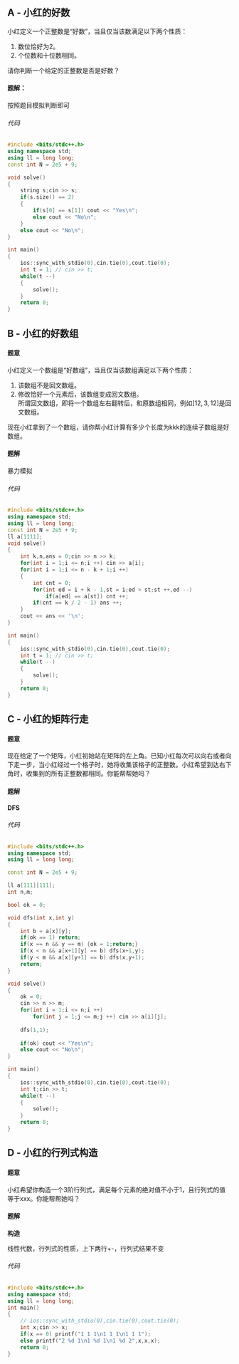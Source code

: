 ## A - 小红的好数

小红定义一个正整数是“好数”，当且仅当该数满足以下两个性质：  
1. 数位恰好为2。  
2. 个位数和十位数相同。

请你判断一个给定的正整数是否是好数？

#### 题解：
按照题目模拟判断即可

###### 代码
```c++
#include <bits/stdc++.h>
using namespace std;
using ll = long long;
const int N = 2e5 + 9;

void solve()
{
	string s;cin >> s;
    if(s.size() == 2)
    {
        if(s[0] == s[1]) cout << "Yes\n";
        else cout << "No\n";
    }
    else cout << "No\n";
}

int main()
{
    ios::sync_with_stdio(0),cin.tie(0),cout.tie(0);
	int t = 1; // cin >> t;
	while(t --)
	{
		solve();
	}
	return 0;
}
```

## B - 小红的好数组

#### 题意

小红定义一个数组是“好数组”，当且仅当该数组满足以下两个性质：  
1. 该数组不是回文数组。  
2. 修改恰好一个元素后，该数组变成回文数组。  
所谓回文数组，即将一个数组左右翻转后，和原数组相同，例如$[12,3,12]$是回文数组。  
  
现在小红拿到了一个数组，请你帮小红计算有多少个长度为kkk的连续子数组是好数组。

#### 题解

暴力模拟
###### 代码
```c++
#include <bits/stdc++.h>
using namespace std;
using ll = long long;
const int N = 2e5 + 9;
ll a[1111];
void solve()
{
	int k,n,ans = 0;cin >> n >> k;
    for(int i = 1;i <= n;i ++) cin >> a[i];
    for(int i = 1;i <= n - k + 1;i ++)
    {
        int cnt = 0;
        for(int ed = i + k - 1,st = i;ed > st;st ++,ed --)
            if(a[ed] == a[st]) cnt ++;
        if(cnt == k / 2 - 1) ans ++;
    }
    cout << ans << '\n';
}

int main()
{
    ios::sync_with_stdio(0),cin.tie(0),cout.tie(0);
	int t = 1; // cin >> t;
	while(t --)
	{
		solve();
	}
	return 0;
}
```

## C - 小红的矩阵行走

#### 题意

现在给定了一个矩阵，小红初始站在矩阵的左上角。已知小红每次可以向右或者向下走一步，当小红经过一个格子时，她将收集该格子的正整数。小红希望到达右下角时，收集到的所有正整数都相同。你能帮帮她吗？

#### 题解

**DFS**

###### 代码

```c++
#include <bits/stdc++.h>
using namespace std;
using ll = long long;

const int N = 2e5 + 9;

ll a[111][111];
int n,m;

bool ok = 0;

void dfs(int x,int y)
{
    int b = a[x][y];
    if(ok == 1) return;
    if(x == n && y == m) {ok = 1;return;}
    if(x < n && a[x+1][y] == b) dfs(x+1,y);
    if(y < m && a[x][y+1] == b) dfs(x,y+1);
    return;
}

void solve()
{
    ok = 0;
	cin >> n >> m;
    for(int i = 1;i <= n;i ++)
        for(int j = 1;j <= m;j ++) cin >> a[i][j];
    
    dfs(1,1);
    
    if(ok) cout << "Yes\n";
    else cout << "No\n";
}

int main()
{
    ios::sync_with_stdio(0),cin.tie(0),cout.tie(0);
	int t;cin >> t;
	while(t --)
	{
		solve();
	}
	return 0;
}
```

## D - 小红的行列式构造

#### 题意
  
小红希望你构造一个3阶行列式，满足每个元素的绝对值不小于1，且行列式的值等于xxx。你能帮帮她吗？

#### 题解

**构造**

线性代数，行列式的性质，上下两行+-，行列式结果不变
###### 代码

```c++
#include <bits/stdc++.h>
using namespace std;
using ll = long long;
int main()
{
    // ios::sync_with_stdio(0),cin.tie(0),cout.tie(0);
    int x;cin >> x;
    if(x == 0) printf("1 1 1\n1 1 1\n1 1 1");
    else printf("2 %d 1\n1 %d 1\n1 %d 2",x,x,x);
    return 0;
}
```
